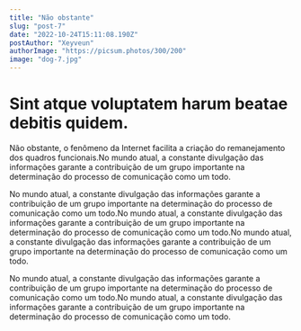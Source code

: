 ```yaml
---
title: "Não obstante"
slug: "post-7"
date: "2022-10-24T15:11:08.190Z"
postAuthor: "Xeyveun"
authorImage: "https://picsum.photos/300/200"
image: "dog-7.jpg"
---
```

# Sint atque voluptatem harum beatae debitis quidem.
Não obstante, o fenômeno da Internet facilita a criação do remanejamento dos quadros funcionais.No mundo atual, a constante divulgação das informações garante a contribuição de um grupo importante na determinação do processo de comunicação como um todo.

No mundo atual, a constante divulgação das informações garante a contribuição de um grupo importante na determinação do processo de comunicação como um todo.No mundo atual, a constante divulgação das informações garante a contribuição de um grupo importante na determinação do processo de comunicação como um todo.No mundo atual, a constante divulgação das informações garante a contribuição de um grupo importante na determinação do processo de comunicação como um todo.

No mundo atual, a constante divulgação das informações garante a contribuição de um grupo importante na determinação do processo de comunicação como um todo.No mundo atual, a constante divulgação das informações garante a contribuição de um grupo importante na determinação do processo de comunicação como um todo.
